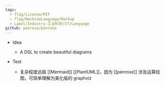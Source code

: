 ```yaml
---
tags:
  - flag/License/MIT
  - flag/MachineLanguage/Markup
  - Label/Industry-工业科学/IT/Language
github: penrose/penrose
---
```


- Idea
    - A DSL to create beautiful diagrams

- Test
    - 复杂程度远超 [[Mermaid]] [[PlantUML]]，因为 [[penrose]] 涉及运算绘图，可简单理解为美化版的 graphviz
